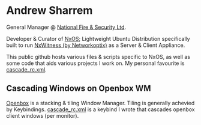 # Andrew Sharrem
General Manager @ [National Fire & Security Ltd](https://www.nfs.nz/).

Developer & Curator of [NxOS](https://support.nfs.co.nz/menu/nxwitness/nxos-versions);
  Lightweight Ubuntu Distribution specifically built to run [NxWitness (by Networkoptix)](https://www.networkoptix.com/nx-witness/) as a Server & Client Appliance.

This public github hosts various files & scripts specific to NxOS, as well as some code that aids various projects I work on.
My personal favourite is [cascade_rc.xml](https://asharrem.github.io/cascade_rc.xml).
## Cascading Windows on Openbox WM
[Openbox](http://openbox.org/) is a stacking & tiling Window Manager. Tiling is generally achevied by Keybindings.
  [cascade_rc.xml](https://asharrem.github.io/cascade_rc.xml) is a keybind I wrote that cascades openbox client windows (per monitor).
